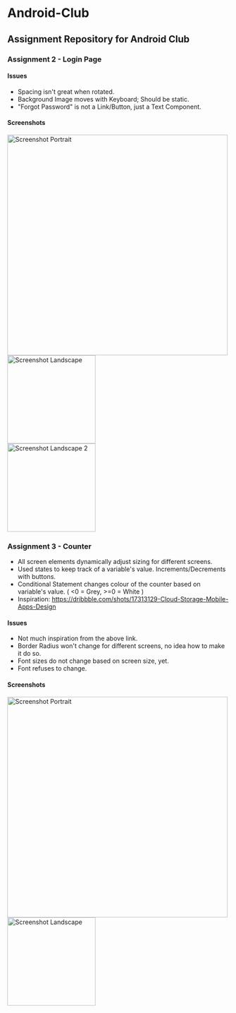 # Android-Club
## Assignment Repository for Android Club
### Assignment 2 - Login Page
#### Issues
- Spacing isn't great when rotated.
- Background Image moves with Keyboard; Should be static.
- "Forgot Password" is not a Link/Button, just a Text Component.

#### Screenshots
<img src="https://user-images.githubusercontent.com/95037274/150112484-4fcc9ce2-86e3-45b6-ba84-b7e3fece1bca.png" alt="Screenshot Portrait"
title="Login Page Portrait" height="500" /> \
<img src="https://user-images.githubusercontent.com/95037274/150112506-271143ac-266f-4a88-ae06-3d658736be16.png" alt="Screenshot Landscape"
title="Login Page Landscape" height="200" /> \
<img src="https://user-images.githubusercontent.com/95037274/150112512-aef99ff2-4f5f-412d-92eb-6855098cab9f.png" alt="Screenshot Landscape 2"
title="Login Page Landscape" height="200" />

### Assignment 3 - Counter
- All screen elements dynamically adjust sizing for different screens.
- Used states to keep track of a variable's value. Increments/Decrements with buttons.
- Conditional Statement changes colour of the counter based on variable's value. ( <0 = Grey, >=0 = White )
- Inspiration: https://dribbble.com/shots/17313129-Cloud-Storage-Mobile-Apps-Design

#### Issues
- Not much inspiration from the above link.
- Border Radius won't change for different screens, no idea how to make it do so.
- Font sizes do not change based on screen size, yet.
- Font refuses to change.

#### Screenshots
<img src="https://user-images.githubusercontent.com/95037274/150578307-7b37a939-a9e3-4f07-b05e-20dcbcbea6fa.png" alt="Screenshot Portrait"
title="Counter Portrait" height="500" /> \
<img src="https://user-images.githubusercontent.com/95037274/150578320-fb2c7920-2b7e-48e3-b54c-cbf527169644.png" alt="Screenshot Landscape"
title="Counter Landscape" height="200" />
